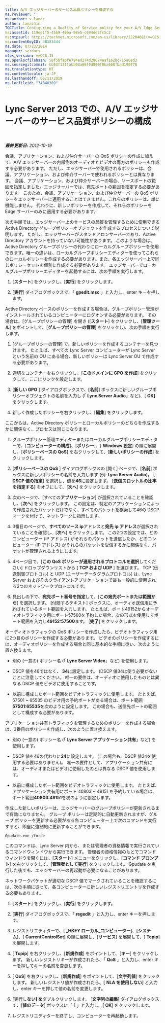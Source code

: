 ```yaml
---
title: A/V エッジサーバーのサービス品質ポリシーを構成する
ms.reviewer: ''
ms.author: v-lanac
author: lanachin
TOCTitle: Configuring a Quality of Service policy for your A/V Edge Servers
ms:assetid: 119ee1f5-45b9-40ba-98e5-c694dd2fc5c2
ms:mtpsurl: https://technet.microsoft.com/en-us/library/JJ204681(v=OCS.15)
ms:contentKeyID: 48183444
ms.date: 07/23/2014
manager: serdars
mtps_version: v=OCS.15
ms.openlocfilehash: 58f5bfabfe794ed274d28074aaf162bc715a6ed3
ms.sourcegitcommit: bb53f131fabb03a66f0d000f8ba668fbad190778
ms.translationtype: MT
ms.contentlocale: ja-JP
ms.lasthandoff: 05/11/2019
ms.locfileid: "34840309"
---
```

<div data-xmlns="http://www.w3.org/1999/xhtml">

<div class="topic" data-xmlns="http://www.w3.org/1999/xhtml" data-msxsl="urn:schemas-microsoft-com:xslt" data-cs="http://msdn.microsoft.com/en-us/">

<div data-asp="http://msdn2.microsoft.com/asp">

# <a name="configuring-a-quality-of-service-policy-for-your-av-edge-servers-in-lync-server-2013"></a>Lync Server 2013 での、A/V エッジサーバーのサービス品質ポリシーの構成

</div>

<div id="mainSection">

<div id="mainBody">

<span> </span>

_**最終更新日:** 2012-10-19_

会議、アプリケーション、および仲介サーバーの QoS ポリシーの作成に加えて、A/V エッジサーバーの内部側のオーディオとビデオの両方のポリシーも作成する必要があります。 ただし、エッジサーバーで使用されるポリシーは、会議、アプリケーション、および仲介サーバーで使われるポリシーとは異なります。 会議、アプリケーション、および仲介サーバーの場合、ソースポートの範囲を指定しました。エッジサーバーでは、宛先ポートの範囲を指定する必要があります。 このため、会議、アプリケーション、および仲介サーバーの QoS ポリシーをエッジサーバーに適用することはできません。これらのポリシーは、単に機能しません。 代わりに、新しいポリシーを作成して、それらのポリシーを Edge サーバーのみに適用する必要があります。

次の手順では、エッジサーバー上のサービスの品質を管理するために使用できる Active Directory グループポリシーオブジェクトを作成するプロセスについて説明します。 ただし、エッジサーバーがスタンドアロンサーバーであり、Active Directory アカウントを持っていない可能性があります。 このような場合は、Active Directory グループポリシーの代わりにローカルグループポリシーを使用できます。唯一の違いは、ローカルグループポリシーエディターを使ってこれらのローカルポリシーを作成する必要があります。また、各エッジサーバー上で同じポリシーセットを個別に作成する必要があります。 エッジサーバーでローカルグループポリシーエディターを起動するには、次の手順を実行します。

1.  [**スタート**] をクリックし、[**実行**] をクリックします。

2.  [**実行**] ダイアログボックスで、「 **gpedit.msc** 」と入力し、enter キーを押します。

Active Directory ベースのポリシーを作成する場合は、グループポリシー管理がインストールされているコンピューターにログオンする必要があります。 その場合は、[グループポリシーの管理] を開き ([**スタート**] をクリックし、[**管理ツール**] をポイントして、[**グループポリシーの管理**] をクリックし)、次の手順を実行します。

1.  [グループポリシーの管理] で、新しいポリシーを作成するコンテナーを見つけます。 たとえば、すべての Lync Server コンピューターが Lync Server という名前の OU にある場合、新しいポリシーは Lync Server OU で作成する必要があります。

2.  適切なコンテナーを右クリックし、[**このドメインに GPO を作成**] をクリックして、ここにリンクを設定します。

3.  [**新しい GPO** ] ダイアログボックスで、[**名前**] ボックスに新しいグループポリシーオブジェクトの名前を入力し (「 **Lync Server Audio**」など)、[ **OK]** をクリックします。

4.  新しく作成したポリシーを右クリックし、[**編集**] をクリックします。

ここからは、Active Directory ポリシーとローカルポリシーのどちらを作成するかに関係なく、プロセスは同じになります。

1.  グループポリシー管理エディターまたはローカルグループポリシーエディターで、[**コンピューターの構成**]、[**ポリシー**]、[ **Windows 設定**] の順に展開し、[**ポリシーベースの QoS**] を右クリックして、[**新しいポリシーの作成**] をクリックします。

2.  [**ポリシーベースの QoS** ] ダイアログボックスの [開く] ページで、[**名前**] ボックスに新しいポリシーの名前を入力します (例: **Lync Server Audio**)。 [ **DSCP 値の指定**] を選択し、値を**46**に設定します。 [**送信スロットルの比率を指定する**] をオフにして、[**次へ**] をクリックします。

3.  次のページで、[すべての**アプリケーション**] が選択されていることを確認し、[**次へ**] をクリックします。 この設定は、特定のアプリケーションによって作成されたパケットだけでなく、すべてのパケットを検索して46の DSCP マークを付けて、ネットワークに指示します。

4.  3番目のページで、**すべてのソース ip**アドレスと**宛先 ip アドレス**が選択されていることを確認し、[**次へ**] をクリックします。 この2つの設定では、どのコンピューター (IP アドレス) がそれらのパケットを送信したか、どのコンピューター (IP アドレス) がそれらのパケットを受信するかに関係なく、パケットが管理されるようにします。

5.  4ページ目で、[**この QoS ポリシーが適用されるプロトコルを選択**してください] ドロップダウンリストから [ **TCP および UDP** ] を選びます。 TCP (伝送制御プロトコル) と UDP (ユーザーデータグラムプロトコル) は、Lync Server およびそのクライアントアプリケーションで最も一般的に使用される2つのネットワークプロトコルです。

6.  見出しの下で、**宛先ポート番号を指定**して、[**この宛先ポートまたは範囲から**] を選択します。 [付随するテキスト] ボックスに、オーディオ送信用に予約されているポート範囲を入力します。 たとえば、ポート49152からオーディオトラフィック用にポート57500を予約した場合、次の形式を使用してポート範囲を入力し**49152:57500**ます。 [**完了**] をクリックします。

オーディオトラフィックの QoS ポリシーを作成したら、ビデオトラフィック用に2つ目のポリシーを作成する必要があります。 ビデオのポリシーを作成するには、オーディオポリシーを作成する場合と同じ基本的な手順に従い、次のように置き換えます。

  - 別の (一意の) ポリシー名 (「 **Lync Server Video**」など) を使用します。

  - DSCP 値を46ではなく、 **34**に設定します。 (DSCP 値34は使う必要がないことに注意してください。 唯一の要件は、オーディオに使用したものとは異なる DSCP 値をビデオに使用することです。

  - 以前に構成したポート範囲をビデオトラフィックに使用します。 たとえば、57501 ~ 65535 のビデオ用の予約ポートがある場合は、ポート範囲**57501:65535**を次のように設定します。 この場合も、送信先ポートの範囲として構成する必要があります。

アプリケーション共有トラフィックを管理するためのポリシーを作成する場合は、3番目のポリシーを作成し、次のように置き換えます。

  - 別の (一意の) ポリシー名 (「 **Lync Server アプリケーション共有**」など) を使用します。

  - DSCP 値を46の代わりに**24**に設定します。 (この場合も、DSCP 値24を使用する必要はありません)。 唯一の要件として、アプリケーション共有には、オーディオまたはビデオに使用したのとは異なる DSCP 値を使用します。

  - 以前に構成したポート範囲をビデオトラフィックに使用します。 たとえば、アプリケーション共有用にポート 40803 ~ 49151 を予約している場合は、ポート範囲**40803:49151**を次のように設定します。

作成した新しいポリシーは、エッジサーバーのグループポリシーが更新されるまで有効になりません。 グループ ポリシーは定期的に自動更新されますが、グループ ポリシーを更新する必要がある各コンピューター上で次のコマンドを実行すると、即座に強制的に更新することができます。

    Gpudate.exe /force

このコマンドは、Lync Server 内から、または管理者の資格情報で実行されているコマンドウィンドウから実行できます。 管理者の資格情報のもとでコマンド ウィンドウを開くには、[**スタート**] メニューをクリックし、[**コマンド プロンプト**] を右クリックして、[**管理者として実行**] をクリックします。 Gpudate を実行した後でも、エッジサーバーの再起動が必要になることがあります。

ネットワークパケットが適切な DSCP 値でマークされていることを確認するには、次の手順に従って、各コンピューターに新しいレジストリエントリを作成する必要もあります。

1.  [**スタート**] をクリックし、[**実行**] をクリックします。

2.  [**実行**] ダイアログボックスで、「 **regedit** 」と入力し、enter キーを押します。

3.  レジストリエディターで、[ **\_HKEY ローカル\_コンピューター**]、[**システム**]、[ **CurrentControlSet**] の順に展開し、[**サービス**] を展開して、[ **Tcpip**] を展開します。

4.  [ **Tcpip**] を右クリックし、[**新規作成**] をポイントして、[**キー**] をクリックします。 新しいレジストリキーが作成されたら、「 **QoS** 」と入力し、enter キーを押してキーの名前を変更します。

5.  [ **QoS**] を右クリックし、[**新規作成**] をポイントして、[**文字列値**] をクリックします。 新しいレジストリ値が作成されたら、[ **NLA を使用しない**] と入力し、enter キーを押して値の名前を変更します。

6.  [実行し**ない] を**ダブルクリックします。 [**文字列の編集**] ダイアログボックスで、[**値のデータ**] ボックスに「 **1** 」と入力し、[ **OK**] をクリックします。

7.  レジストリエディターを終了し、コンピューターを再起動します。

</div>

<span> </span>

</div>

</div>

</div>

